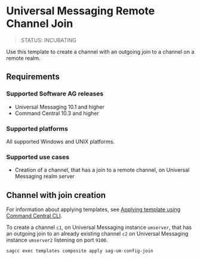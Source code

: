 <!-- Copyright 2013 - 2020 Software AG, Darmstadt, Germany and/or its licensors

   SPDX-License-Identifier: Apache-2.0

    Licensed under the Apache License, Version 2.0 (the "License");
    you may not use this file except in compliance with the License.
    You may obtain a copy of the License at

        http://www.apache.org/licenses/LICENSE-2.0

    Unless required by applicable law or agreed to in writing, software
    distributed under the License is distributed on an "AS IS" BASIS,
     WITHOUT WARRANTIES OR CONDITIONS OF ANY KIND, either express or implied.
     See the License for the specific language governing permissions and

     limitations under the License.                                                  

-->

# Universal Messaging Remote Channel Join

> STATUS: INCUBATING

Use this template to create a channel with an outgoing join to a channel on a remote realm.

## Requirements

### Supported Software AG releases

* Universal Messaging 10.1 and higher
* Command Central 10.3 and higher

### Supported platforms

All supported Windows and UNIX platforms.

### Supported use cases

* Creation of a channel, that has a join to a remote channel, on Universal Messaging realm server


## Channel with join creation

For information about applying templates, see [Applying template using Command Central CLI](https://github.com/SoftwareAG/sagdevops-templates/wiki/Using-default-templates#applying-template-using-command-central-cli).

To create a channel `c1`, on Universal Messaging instance `umserver`, that has an outgoing join to an already existing channel `c2` on Universal Messaging instance `umserver2` listening on port `9100`.

```bash
sagcc exec templates composite apply sag-um-config-join
```
